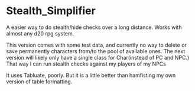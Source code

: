 # Stealth_Simplifier
A easier way to do stealth/hide checks over a long distance.  Works with almost any d20 rpg system.


This version comes with some test data, and currently no way to delete or save permanently characters from/to the pool of available ones.
The next version will likely only have a single class for Char(instead of PC and NPC.) That way I can run stealth checks against my players of my NPCs

It uses Tabluate, poorly.  But it is a little better than hamfisting my own version of table formatting.
